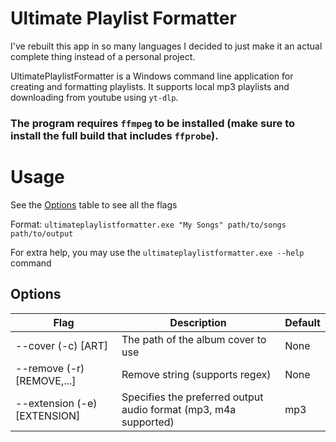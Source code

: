 # Ultimate Playlist Formatter
I've rebuilt this app in so many  languages I decided to just make it an actual complete thing instead of a personal project.

UltimatePlaylistFormatter is a Windows command line application for creating and formatting playlists. It supports local mp3 playlists and downloading from youtube using `yt-dlp`.

### The program requires `ffmpeg` to be installed (make sure to install the full build that includes `ffprobe`).

# Usage
See the [Options](#Options) table to see all the flags

Format: `ultimateplaylistformatter.exe "My Songs" path/to/songs path/to/output`

For extra help, you may use the `ultimateplaylistformatter.exe --help` command

## Options
| Flag                         | Description                                                      | Default |
|------------------------------|------------------------------------------------------------------|---------|
| --cover (-c) [ART]           | The path of the album cover to use                               | None    |
| --remove (-r) [REMOVE,...]   | Remove string (supports regex)                                   | None    |
| --extension (-e) [EXTENSION] | Specifies the preferred output audio format (mp3, m4a supported) | mp3     |
